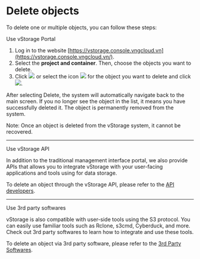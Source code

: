# Delete objects

To delete one or multiple objects, you can follow these steps:

&#x20;Use vStorage Portal

1. Log in to the website [https://vstorage.console.vngcloud.vn](https://vstorage.console.vngcloud.vn/).
2. Select the **project and container**. Then, choose the objects you want to delete.
3. Click ![](https://docs.vngcloud.vn/download/thumbnails/69468630/image2023-3-6\_11-3-40.png?version=1\&modificationDate=1703647227000\&api=v2) or select the icon ![](https://docs.vngcloud.vn/download/thumbnails/69468630/image2023-2-6\_10-20-54.png?version=1\&modificationDate=1703647015000\&api=v2) for the object you want to delete and click ![](https://docs.vngcloud.vn/download/thumbnails/69468630/image2023-12-27\_11-10-29.png?version=1\&modificationDate=1703650230000\&api=v2).

After selecting Delete, the system will automatically navigate back to the main screen. If you no longer see the object in the list, it means you have successfully deleted it. The object is permanently removed from the system.

Note: Once an object is deleted from the vStorage system, it cannot be recovered.

***

&#x20;Use vStorage API

In addition to the traditional management interface portal, we also provide APIs that allows you to integrate vStorage with your user-facing applications and tools using for data storage.

To delete an object through the vStorage API, please refer to the [API developers](https://docs.vngcloud.vn/display/VSEN/API+developers).

***

&#x20;Use 3rd party softwares

vStorage is also compatible with user-side tools using the S3 protocol. You can easily use familiar tools such as Rclone, s3cmd, Cyberduck, and more. Check out 3rd party softwares to learn how to integrate and use these tools.

To delete an object via 3rd party software, please refer to the [3rd Party Softwares](https://docs.vngcloud.vn/display/VSEN/3rd+Party+Softwares).
